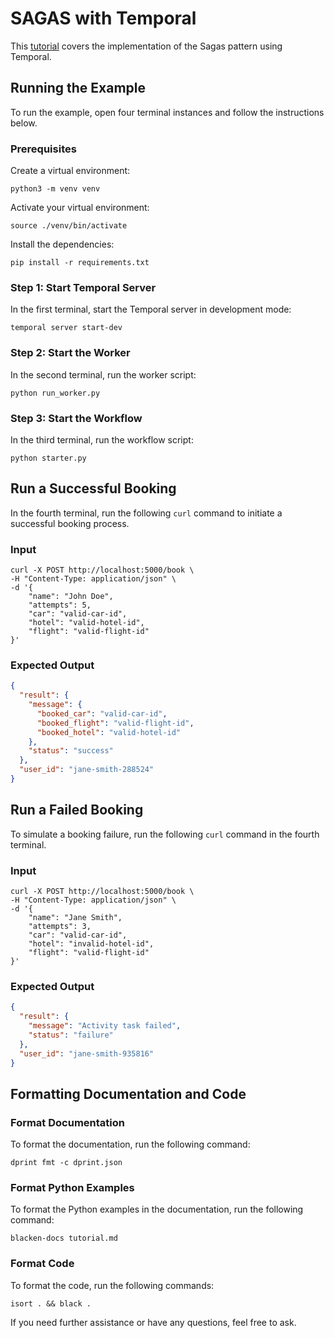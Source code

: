 # SAGAS with Temporal

This [tutorial](https://learn.temporal.io/tutorials/python/trip-booking-app/) covers the implementation of the Sagas pattern using Temporal.

## Running the Example

To run the example, open four terminal instances and follow the instructions below.

### Prerequisites

Create a virtual environment:

```command
python3 -m venv venv
```

Activate your virtual environment:

```command
source ./venv/bin/activate
```

Install the dependencies:

```command
pip install -r requirements.txt
```

### Step 1: Start Temporal Server

In the first terminal, start the Temporal server in development mode:

```command
temporal server start-dev
```

### Step 2: Start the Worker

In the second terminal, run the worker script:

```command
python run_worker.py
```

### Step 3: Start the Workflow

In the third terminal, run the workflow script:

```command
python starter.py
```

## Run a Successful Booking

In the fourth terminal, run the following `curl` command to initiate a successful booking process.

### Input

```command
curl -X POST http://localhost:5000/book \
-H "Content-Type: application/json" \
-d '{
    "name": "John Doe",
    "attempts": 5,
    "car": "valid-car-id",
    "hotel": "valid-hotel-id",
    "flight": "valid-flight-id"
}'
```

### Expected Output

```json
{
  "result": {
    "message": {
      "booked_car": "valid-car-id",
      "booked_flight": "valid-flight-id",
      "booked_hotel": "valid-hotel-id"
    },
    "status": "success"
  },
  "user_id": "jane-smith-288524"
}
```

## Run a Failed Booking

To simulate a booking failure, run the following `curl` command in the fourth terminal.

### Input

```command
curl -X POST http://localhost:5000/book \
-H "Content-Type: application/json" \
-d '{
    "name": "Jane Smith",
    "attempts": 3,
    "car": "valid-car-id",
    "hotel": "invalid-hotel-id",
    "flight": "valid-flight-id"
}'
```

### Expected Output

```json
{
  "result": {
    "message": "Activity task failed",
    "status": "failure"
  },
  "user_id": "jane-smith-935816"
}
```

## Formatting Documentation and Code

### Format Documentation

To format the documentation, run the following command:

```command
dprint fmt -c dprint.json
```

### Format Python Examples

To format the Python examples in the documentation, run the following command:

```command
blacken-docs tutorial.md
```

### Format Code

To format the code, run the following commands:

```command
isort . && black .
```

If you need further assistance or have any questions, feel free to ask.
